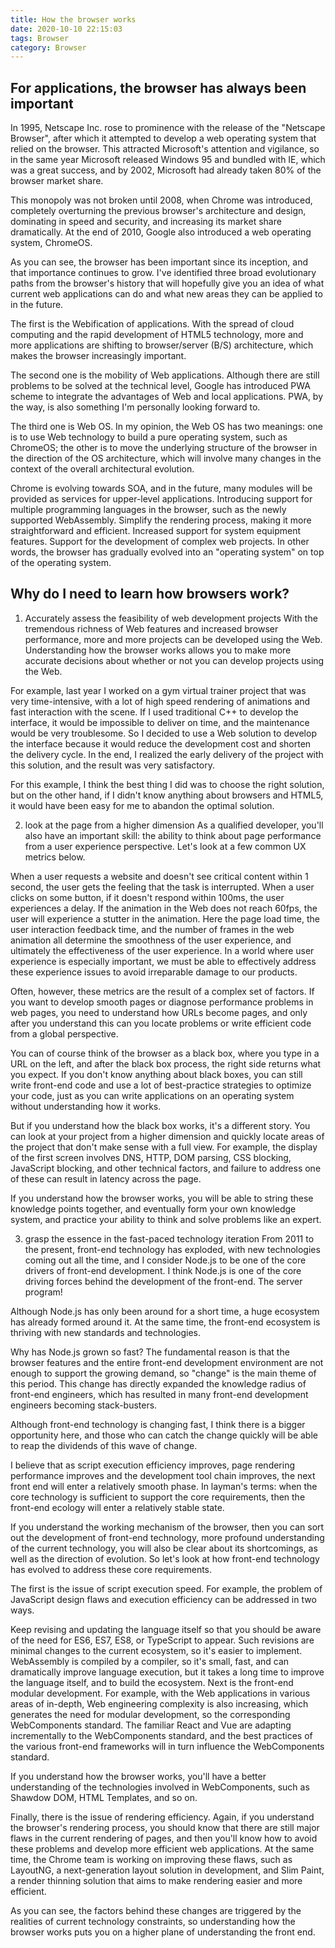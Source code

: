 ```yaml
---
title: How the browser works
date: 2020-10-10 22:15:03
tags: Browser
category: Browser
---
```

## For applications, the browser has always been important
In 1995, Netscape Inc. rose to prominence with the release of the "Netscape Browser", after which it attempted to develop a web operating system that relied on the browser. This attracted Microsoft's attention and vigilance, so in the same year Microsoft released Windows 95 and bundled with IE, which was a great success, and by 2002, Microsoft had already taken 80% of the browser market share.

This monopoly was not broken until 2008, when Chrome was introduced, completely overturning the previous browser's architecture and design, dominating in speed and security, and increasing its market share dramatically. At the end of 2010, Google also introduced a web operating system, ChromeOS.

As you can see, the browser has been important since its inception, and that importance continues to grow. I've identified three broad evolutionary paths from the browser's history that will hopefully give you an idea of what current web applications can do and what new areas they can be applied to in the future.

The first is the Webification of applications. With the spread of cloud computing and the rapid development of HTML5 technology, more and more applications are shifting to browser/server (B/S) architecture, which makes the browser increasingly important.

The second one is the mobility of Web applications. Although there are still problems to be solved at the technical level, Google has introduced PWA scheme to integrate the advantages of Web and local applications. PWA, by the way, is also something I'm personally looking forward to.

The third one is Web OS. In my opinion, the Web OS has two meanings: one is to use Web technology to build a pure operating system, such as ChromeOS; the other is to move the underlying structure of the browser in the direction of the OS architecture, which will involve many changes in the context of the overall architectural evolution.

Chrome is evolving towards SOA, and in the future, many modules will be provided as services for upper-level applications.
Introducing support for multiple programming languages in the browser, such as the newly supported WebAssembly.
Simplify the rendering process, making it more straightforward and efficient.
Increased support for system equipment features.
Support for the development of complex web projects.
In other words, the browser has gradually evolved into an "operating system" on top of the operating system.

## Why do I need to learn how browsers work?

1. Accurately assess the feasibility of web development projects
With the tremendous richness of Web features and increased browser performance, more and more projects can be developed using the Web. Understanding how the browser works allows you to make more accurate decisions about whether or not you can develop projects using the Web.

For example, last year I worked on a gym virtual trainer project that was very time-intensive, with a lot of high speed rendering of animations and fast interaction with the scene. If I used traditional C++ to develop the interface, it would be impossible to deliver on time, and the maintenance would be very troublesome. So I decided to use a Web solution to develop the interface because it would reduce the development cost and shorten the delivery cycle. In the end, I realized the early delivery of the project with this solution, and the result was very satisfactory.

For this example, I think the best thing I did was to choose the right solution, but on the other hand, if I didn't know anything about browsers and HTML5, it would have been easy for me to abandon the optimal solution.

2. look at the page from a higher dimension
As a qualified developer, you'll also have an important skill: the ability to think about page performance from a user experience perspective. Let's look at a few common UX metrics below.

When a user requests a website and doesn't see critical content within 1 second, the user gets the feeling that the task is interrupted.
When a user clicks on some button, if it doesn't respond within 100ms, the user experiences a delay.
If the animation in the Web does not reach 60fps, the user will experience a stutter in the animation.
Here the page load time, the user interaction feedback time, and the number of frames in the web animation all determine the smoothness of the user experience, and ultimately the effectiveness of the user experience. In a world where user experience is especially important, we must be able to effectively address these experience issues to avoid irreparable damage to our products.

Often, however, these metrics are the result of a complex set of factors. If you want to develop smooth pages or diagnose performance problems in web pages, you need to understand how URLs become pages, and only after you understand this can you locate problems or write efficient code from a global perspective.

You can of course think of the browser as a black box, where you type in a URL on the left, and after the black box process, the right side returns what you expect. If you don't know anything about black boxes, you can still write front-end code and use a lot of best-practice strategies to optimize your code, just as you can write applications on an operating system without understanding how it works.

But if you understand how the black box works, it's a different story. You can look at your project from a higher dimension and quickly locate areas of the project that don't make sense with a full view. For example, the display of the first screen involves DNS, HTTP, DOM parsing, CSS blocking, JavaScript blocking, and other technical factors, and failure to address one of these can result in latency across the page.

If you understand how the browser works, you will be able to string these knowledge points together, and eventually form your own knowledge system, and practice your ability to think and solve problems like an expert.

3. grasp the essence in the fast-paced technology iteration
From 2011 to the present, front-end technology has exploded, with new technologies coming out all the time, and I consider Node.js to be one of the core drivers of front-end development. I think Node.js is one of the core driving forces behind the development of the front-end. The server program!

Although Node.js has only been around for a short time, a huge ecosystem has already formed around it. At the same time, the front-end ecosystem is thriving with new standards and technologies.

Why has Node.js grown so fast? The fundamental reason is that the browser features and the entire front-end development environment are not enough to support the growing demand, so "change" is the main theme of this period. This change has directly expanded the knowledge radius of front-end engineers, which has resulted in many front-end development engineers becoming stack-busters.

Although front-end technology is changing fast, I think there is a bigger opportunity here, and those who can catch the change quickly will be able to reap the dividends of this wave of change.

I believe that as script execution efficiency improves, page rendering performance improves and the development tool chain improves, the next front end will enter a relatively smooth phase. In layman's terms: when the core technology is sufficient to support the core requirements, then the front-end ecology will enter a relatively stable state.

If you understand the working mechanism of the browser, then you can sort out the development of front-end technology, more profound understanding of the current technology, you will also be clear about its shortcomings, as well as the direction of evolution. So let's look at how front-end technology has evolved to address these core requirements.

The first is the issue of script execution speed. For example, the problem of JavaScript design flaws and execution efficiency can be addressed in two ways.

Keep revising and updating the language itself so that you should be aware of the need for ES6, ES7, ES8, or TypeScript to appear. Such revisions are minimal changes to the current ecosystem, so it's easier to implement.
WebAssembly is compiled by a compiler, so it's small, fast, and can dramatically improve language execution, but it takes a long time to improve the language itself, and to build the ecosystem.
Next is the front-end modular development. For example, with the Web applications in various areas of in-depth, Web engineering complexity is also increasing, which generates the need for modular development, so the corresponding WebComponents standard. The familiar React and Vue are adapting incrementally to the WebComponents standard, and the best practices of the various front-end frameworks will in turn influence the WebComponents standard.

If you understand how the browser works, you'll have a better understanding of the technologies involved in WebComponents, such as Shawdow DOM, HTML Templates, and so on.

Finally, there is the issue of rendering efficiency. Again, if you understand the browser's rendering process, you should know that there are still major flaws in the current rendering of pages, and then you'll know how to avoid these problems and develop more efficient web applications. At the same time, the Chrome team is working on improving these flaws, such as LayoutNG, a next-generation layout solution in development, and Slim Paint, a render thinning solution that aims to make rendering easier and more efficient.

As you can see, the factors behind these changes are triggered by the realities of current technology constraints, so understanding how the browser works puts you on a higher plane of understanding the front end.

